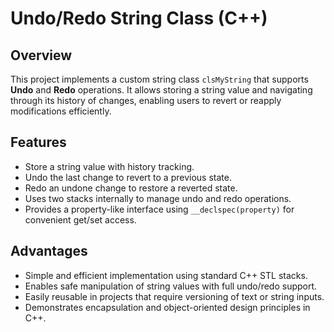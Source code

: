 # Undo/Redo String Class (C++)

## Overview
This project implements a custom string class `clsMyString` that supports **Undo** and **Redo** operations. It allows storing a string value and navigating through its history of changes, enabling users to revert or reapply modifications efficiently.

## Features
- Store a string value with history tracking.
- Undo the last change to revert to a previous state.
- Redo an undone change to restore a reverted state.
- Uses two stacks internally to manage undo and redo operations.
- Provides a property-like interface using `__declspec(property)` for convenient get/set access.

## Advantages
- Simple and efficient implementation using standard C++ STL stacks.
- Enables safe manipulation of string values with full undo/redo support.
- Easily reusable in projects that require versioning of text or string inputs.
- Demonstrates encapsulation and object-oriented design principles in C++.


